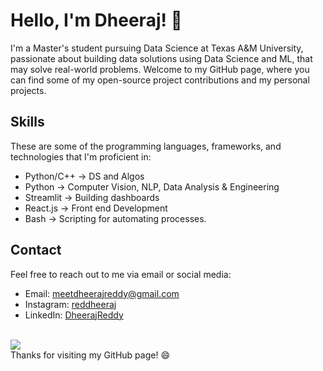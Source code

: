 # Hello, I'm Dheeraj! 👋

I'm a Master's student pursuing Data Science at Texas A&M University, passionate about building data solutions using Data Science and ML, that may solve real-world problems. Welcome to my GitHub page, where you can find some of my open-source project contributions and my personal projects.

<!-- ![Dheeraj's GitHub stats](https://github-readme-stats.vercel.app/api?username=reddheeraj&show_icons=true&theme=radical) <br> -->
<!-- ![Top Langs](https://github-readme-stats.vercel.app/api/top-langs/?username=reddheeraj&layout=compact&hide=html&theme=radical) -->

## Skills

These are some of the programming languages, frameworks, and technologies that I'm proficient in:

- Python/C++ -> DS and Algos
- Python -> Computer Vision, NLP, Data Analysis & Engineering
- Streamlit -> Building dashboards
- React.js -> Front end Development
- Bash -> Scripting for automating processes.

## Contact

Feel free to reach out to me via email or social media:

- Email: meetdheerajreddy@gmail.com
- Instagram: [reddheeraj](https://www.instagram.com/red_dheeraj/)
- LinkedIn: [DheerajReddy](https://www.linkedin.com/in/dheeraj2002reddy/)


<br> ![](https://komarev.com/ghpvc/?username=reddheeraj)<br>
Thanks for visiting my GitHub page! 😄
